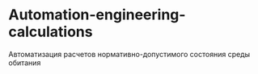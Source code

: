# Automation-engineering-calculations
Автоматизация расчетов нормативно-допустимого состояния среды обитания
